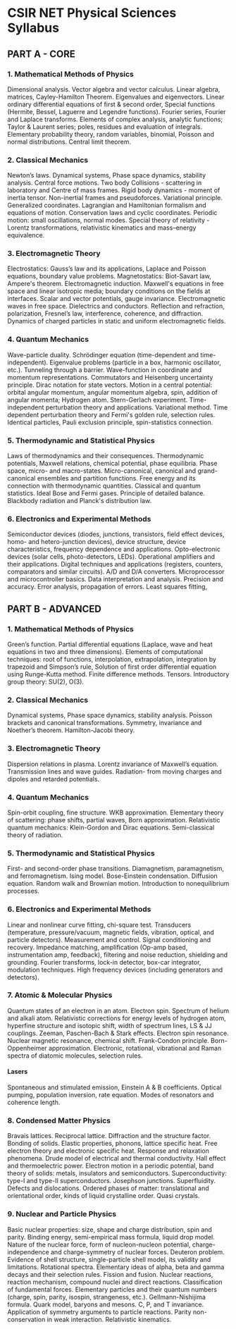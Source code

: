 # CSIR NET Physical Sciences Syllabus

## PART A - CORE
### 1. Mathematical Methods of Physics
Dimensional analysis. Vector algebra and vector calculus. Linear algebra, matrices, Cayley-Hamilton Theorem. Eigenvalues and eigenvectors. Linear ordinary differential equations of first & second order, Special functions (Hermite, Bessel, Laguerre and Legendre functions). Fourier series, Fourier and Laplace 
transforms. Elements of complex analysis, analytic functions; Taylor & Laurent series; poles, residues and evaluation of integrals. Elementary probability theory, random variables, binomial, Poisson and normal distributions. Central limit theorem.

### 2. Classical Mechanics
Newton’s laws. Dynamical systems, Phase space dynamics, stability analysis. Central force motions. Two body Collisions - scattering in laboratory and Centre of mass frames. Rigid body dynamics - moment of inertia tensor. Non-inertial frames and pseudoforces. Variational principle. Generalized coordinates. Lagrangian and Hamiltonian formalism and equations of motion. Conservation laws and cyclic coordinates. Periodic motion: small oscillations, normal modes. Special theory of relativity - Lorentz transformations, relativistic kinematics and mass–energy equivalence.

### 3. Electromagnetic Theory
Electrostatics: Gauss’s law and its applications, Laplace and Poisson equations, boundary value problems. Magnetostatics: Biot-Savart law, Ampere's theorem. Electromagnetic induction. Maxwell's equations in free space and linear isotropic media; boundary conditions on the fields at interfaces. Scalar and vector potentials, gauge invariance. Electromagnetic waves in free space. Dielectrics and conductors. Reflection and refraction, polarization, Fresnel’s law, interference, coherence, and diffraction. Dynamics of charged particles in static and uniform electromagnetic fields.

### 4. Quantum Mechanics
Wave-particle duality. Schrödinger equation (time-dependent and time-independent). Eigenvalue problems (particle in a box, harmonic oscillator, etc.). Tunneling through a barrier. Wave-function in coordinate and momentum representations. Commutators and Heisenberg uncertainty principle. Dirac notation for state vectors. Motion in a central potential: orbital angular momentum, angular momentum algebra, spin, addition of angular momenta; Hydrogen atom. Stern-Gerlach experiment. Time-independent perturbation theory and applications. Variational method. Time dependent perturbation theory and Fermi's golden rule, selection rules. Identical particles, Pauli exclusion principle, spin-statistics connection.

### 5. Thermodynamic and Statistical Physics
Laws of thermodynamics and their consequences. Thermodynamic potentials, Maxwell relations, chemical potential, phase equilibria. Phase space, micro- and macro-states. Micro-canonical, canonical and grand-canonical ensembles and partition functions. Free energy and its connection with thermodynamic quantities. Classical and quantum statistics. Ideal Bose and Fermi gases. Principle of detailed balance. Blackbody radiation and Planck's distribution law.

### 6. Electronics and Experimental Methods
Semiconductor devices (diodes, junctions, transistors, field effect devices, homo- and hetero-junction devices), device structure, device characteristics, frequency dependence and applications. Opto-electronic devices (solar cells, photo-detectors, LEDs). Operational amplifiers and their applications. Digital techniques and applications (registers, counters, comparators and similar circuits). A/D and D/A converters. Microprocessor and microcontroller basics. Data interpretation and analysis. Precision and accuracy. Error analysis, propagation of errors. Least 
squares fitting,

## PART B - ADVANCED
### 1. Mathematical Methods of Physics
Green’s function. Partial differential equations (Laplace, wave and heat equations in two and three dimensions). Elements of computational techniques: root of functions, interpolation, extrapolation, integration by trapezoid and Simpson’s rule, Solution of first order differential equation using Runge-Kutta method. Finite difference methods. Tensors. Introductory group theory: SU(2), O(3).

### 2. Classical Mechanics
Dynamical systems, Phase space dynamics, stability analysis. Poisson brackets and canonical transformations. Symmetry, invariance and Noether’s theorem. Hamilton-Jacobi theory. 

### 3. Electromagnetic Theory
Dispersion relations in plasma. Lorentz invariance of Maxwell’s equation. Transmission lines and wave guides. Radiation- from moving charges and dipoles and retarded potentials. 

### 4. Quantum Mechanics
Spin-orbit coupling, fine structure. WKB approximation. Elementary theory of scattering: phase shifts, partial waves, Born approximation. Relativistic quantum mechanics: Klein-Gordon and Dirac equations. Semi-classical theory of radiation.

### 5. Thermodynamic and Statistical Physics
First- and second-order phase transitions. Diamagnetism, paramagnetism, and ferromagnetism. Ising model. Bose-Einstein condensation. Diffusion equation. Random walk and Brownian motion. Introduction to nonequilibrium processes.

### 6. Electronics and Experimental Methods
Linear and nonlinear curve fitting, chi-square test. Transducers (temperature, pressure/vacuum, magnetic fields, vibration, optical, and particle detectors). Measurement and control. Signal conditioning and recovery. Impedance matching, amplification (Op-amp based, instrumentation amp, feedback), filtering and noise reduction, shielding and grounding. Fourier transforms, lock-in detector, box-car integrator, modulation techniques. High frequency devices (including generators and detectors).

### 7. Atomic & Molecular Physics
Quantum states of an electron in an atom. Electron spin. Spectrum of helium and alkali atom. Relativistic corrections for energy levels of hydrogen atom, hyperfine structure and isotopic shift, width of spectrum lines, LS & JJ couplings. Zeeman, Paschen-Bach & Stark effects. Electron spin resonance. Nuclear magnetic resonance, chemical shift. Frank-Condon principle. Born-Oppenheimer approximation. Electronic, rotational, vibrational and Raman spectra of diatomic molecules, selection rules. 
#### Lasers
Spontaneous and stimulated emission, Einstein A & B coefficients. Optical pumping, population inversion, rate equation. Modes of resonators and coherence length.

### 8. Condensed Matter Physics
Bravais lattices. Reciprocal lattice. Diffraction and the structure factor. Bonding of solids. Elastic properties, phonons, lattice specific heat. Free electron theory and electronic specific heat. Response and relaxation phenomena. Drude model of electrical and thermal conductivity. Hall effect and thermoelectric power. Electron motion in a periodic potential, band theory of solids: metals, insulators and semiconductors. Superconductivity: type-I and type-II superconductors. Josephson junctions. Superfluidity. Defects and dislocations. Ordered phases of matter: translational and orientational order, kinds of liquid crystalline order. Quasi crystals.

### 9. Nuclear and Particle Physics
Basic nuclear properties: size, shape and charge distribution, spin and parity. Binding energy, semi-empirical mass formula, liquid drop model. Nature of the nuclear force, form of nucleon-nucleon potential, charge-independence and charge-symmetry of nuclear forces. Deuteron problem. Evidence of shell structure, single-particle shell model, its validity and limitations. Rotational spectra. Elementary ideas of alpha, beta and gamma decays and their selection rules. Fission and fusion. Nuclear reactions, reaction mechanism, compound nuclei and direct reactions. Classification of fundamental forces. Elementary particles and their quantum numbers (charge, spin, parity, isospin, strangeness, etc.). Gellmann-Nishijima formula. Quark model, baryons and mesons. C, P, and T invariance. Application of symmetry arguments to particle reactions. Parity non-conservation in weak interaction. Relativistic kinematics.
